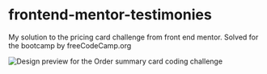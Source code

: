 # frontend-mentor-testimonies

My solution to the pricing card challenge from front end mentor. Solved for the bootcamp by freeCodeCamp.org

![Design preview for the Order summary card coding challenge](./images/final.png)
